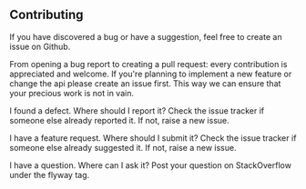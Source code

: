 <a name="contributing"></a>
## Contributing

If you have discovered a bug or have a suggestion, feel free to create an issue on Github.

From opening a bug report to creating a pull request: every contribution is appreciated and welcome.
If you're planning to implement a new feature or change the api please create an issue first.
This way we can ensure that your precious work is not in vain.


I found a defect. Where should I report it?
Check the issue tracker if someone else already reported it. If not, raise a new issue. 


I have a feature request. Where should I submit it?
Check the issue tracker if someone else already suggested it. If not, raise a new issue. 


I have a question. Where can I ask it?
Post your question on StackOverflow under the flyway tag.


